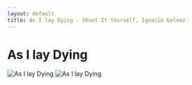 ```yaml
---
layout: default
title: As I lay Dying - Shoot It Yourself, Ignacio Galvez
---
```


# As I lay Dying

![As I lay Dying](http://assets.farmhouse.co/publishing/1-shoot-it-yourself/images/as-i-lay-dying-1.jpg)
![As I lay Dying](http://assets.farmhouse.co/publishing/1-shoot-it-yourself/images/as-i-lay-dying-2.jpg)
